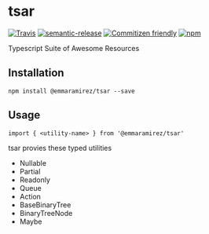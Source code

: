 # tsar

[![Travis](https://img.shields.io/travis/emmaramirez/tsar.svg?style=flat-square)]()
[![semantic-release](https://img.shields.io/badge/%20%20%F0%9F%93%A6%F0%9F%9A%80-semantic--release-e10079.svg?style=flat-square)](https://github.com/semantic-release/semantic-release)
[![Commitizen friendly](https://img.shields.io/badge/commitizen-friendly-brightgreen.svg?style=flat-square)](http://commitizen.github.io/cz-cli/)
[![npm](https://img.shields.io/npm/v/@emmaramirez/tsar.svg?style=flat-square)](https://www.npmjs.com/package/@emmaramirez/tsar)


Typescript Suite of Awesome Resources

## Installation

```
npm install @emmaramirez/tsar --save
```

## Usage

```
import { <utility-name> } from '@emmaramirez/tsar'
```

tsar provies these typed utilities

- Nullable
- Partial
- Readonly
- Queue
- Action
- BaseBinaryTree
- BinaryTreeNode
- Maybe